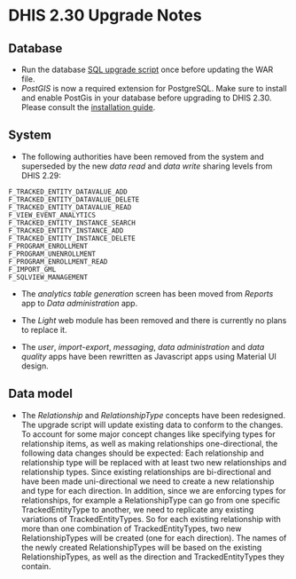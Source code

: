 # DHIS 2.30 Upgrade Notes

## Database

- Run the database [SQL upgrade script](upgrade-230.sql) once before updating the WAR file.
- _PostGIS_ is now a required extension for PostgreSQL. Make sure to install and enable PostGis in your database before upgrading to DHIS 2.30. Please consult the [installation guide](https://docs.dhis2.org/master/en/implementer/html/install_server_setup.html#install_postgresql_installation).

## System

- The following authorities have been removed from the system and superseded by the new *data read* and *data write* sharing levels from DHIS 2.29:

```
F_TRACKED_ENTITY_DATAVALUE_ADD
F_TRACKED_ENTITY_DATAVALUE_DELETE
F_TRACKED_ENTITY_DATAVALUE_READ
F_VIEW_EVENT_ANALYTICS
F_TRACKED_ENTITY_INSTANCE_SEARCH
F_TRACKED_ENTITY_INSTANCE_ADD
F_TRACKED_ENTITY_INSTANCE_DELETE
F_PROGRAM_ENROLLMENT
F_PROGRAM_UNENROLLMENT
F_PROGRAM_ENROLLMENT_READ
F_IMPORT_GML
F_SQLVIEW_MANAGEMENT
```

- The _analytics table generation_ screen has been moved from _Reports_ app to _Data administration_ app.

- The _Light_ web module has been removed and there is currently no plans to replace it.

- The _user_, _import-export_, _messaging_, _data administration_ and _data quality_ apps have been rewritten as Javascript apps using Material UI design.

## Data model

- The _Relationship_ and _RelationshipType_ concepts have been redesigned. The upgrade script will update existing data to conform to the changes. To account for some major concept changes like specifying types for relationship items, as well as making relationships one-directional, the following data changes should be expected: Each relationship and relationship type will be replaced with at least two new relationships and relationship types. Since existing relationships are bi-directional and have been made uni-directional we need to create a new relationship and type for each direction. In addition, since we are enforcing types for relationships, for example a RelationshipType can go from one specific TrackedEntityType to another, we need to replicate any existing variations of TrackedEntityTypes. So for each existing relationship with more than one combination of TrackedEntityTypes, two new RelationshipTypes will be created (one for each direction). The names of the newly created RelationshipTypes will be based on the existing RelationshipTypes, as well as the direction and TrackedEntityTypes they contain.

